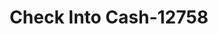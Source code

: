 ---
f_zip-code: 32174
f_state-code: FL
title: Check Into Cash-12758
f_phone: 386-673-9399
f_city-only: Ormond Beach
f_address: 150 South Nova Road Ormond Beach
f_location-unique-id: '12758'
slug: check-into-cash-12758
updated-on: '2024-05-30T13:46:58.046Z'
created-on: '2024-05-30T13:36:59.803Z'
published-on: '2024-05-30T13:54:32.469Z'
f_city-state: cms/city/ormond-beach-fl.md
f_company: cms/company/check-into-cash.md
f_state: cms/state/florida.md
layout: '[payday-loan].html'
tags: payday-loan
---
